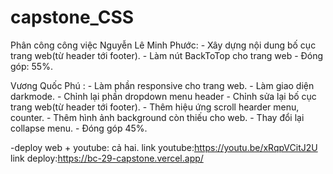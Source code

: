 # capstone_CSS
Phân công công việc
Nguyễn Lê Minh Phước: - Xây dựng nội dung bố cục trang web(từ header tới footer).
                      - Làm nút BackToTop cho trang web
                      - Đóng góp: 55%.

Vương Quốc Phú :    - Làm phần responsive cho trang web.
                    - Làm giao diện darkmode.
                    - Chỉnh lại phần dropdown menu header
                    - Chỉnh sửa lại bố cục trang web(từ header tới footer).
                    - Thêm hiệu ứng scroll hearder menu, counter.
                    - Thêm hình ảnh background còn thiếu cho web.
                    - Thay đổi lại collapse menu.
                    - Đóng góp 45%.

                    
-deploy web + youtube: cả hai. 
link youtube:https://youtu.be/xRqpVCitJ2U
link deploy:https://bc-29-capstone.vercel.app/